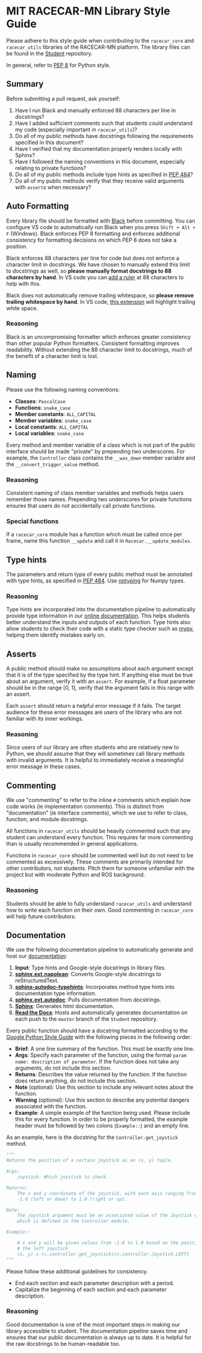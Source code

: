 # MIT RACECAR-MN Library Style Guide

Please adhere to this style guide when contributing to the `racecar_core` and `racecar_utils` libraries of the RACECAR-MN platform. The library files can be found in the [Student](https://github.com/MITLLRacecar/Student/tree/develop/library) repository.

In general, refer to [PEP 8](https://www.python.org/dev/peps/pep-0008/) for Python style.

## Summary

Before submitting a pull request, ask yourself:

1. Have I run Black and manually enforced 88 characters per line in docstrings?
1. Have I added sufficient comments such that students could understand my code (especially important in `racecar_utils`)?
1. Do all of my public methods have docstrings following the requirements specified in this document?
1. Have I verified that my documentation properly renders locally with Sphinx?
1. Have I followed the naming conventions in this document, especially relating to private functions?
1. Do all of my public methods include type hints as specified in [PEP 484](https://www.python.org/dev/peps/pep-0484/)?
1. Do all of my public methods verify that they receive valid arguments with `assert`s when necessary?

## Auto Formatting

Every library file should be formatted with [Black](https://pypi.org/project/black/) before committing. You can configure VS code to automatically run Black when you press `Shift + Alt + F` (Windows). Black enforces PEP 8 formatting and enforces additional consistency for formatting decisions on which PEP 8 does not take a position.

Black enforces 88 characters per line for code but does not enforce a character limit in docstrings. We have chosen to manually extend this limit to docstrings as well, so **please manually format docstrings to 88 characters by hand**. In VS code you can [add a ruler](https://stackoverflow.com/questions/29968499/vertical-rulers-in-visual-studio-code) at 88 characters to help with this.

Black does not automatically remove trailing whitespace, so **please remove trailing whitespace by hand**. In VS code, [this extension](https://marketplace.visualstudio.com/items?itemName=ybaumes.highlight-trailing-white-spaces) will highlight trailing white space.

### Reasoning

Black is an uncompromising formatter which enforces greater consistency than other popular Python formatters. Consistent formatting improves readability. Without extending the 88 character limit to docstrings, much of the benefit of a character limit is lost.

## Naming

Please use the following naming conventions:

- **Classes**: `PascalCase`
- **Functions**: `snake_case`
- **Member constants**: `ALL_CAPITAL`
- **Member variables**: `snake_case`
- **Local constants**: `ALL_CAPITAL`
- **Local variables**: `snake_case`

Every method and member variable of a class which is not part of the public interface should be made "private" by prepending two underscores. For example, the `Controller` class contains the `__was_down` member variable and the `__convert_trigger_value` method.

### Reasoning

Consistent naming of class member variables and methods helps users remember those names. Prepending two underscores for private functions ensures that users do not accidentally call private functions.

### Special functions

If a `racecar_core` module has a function which must be called once per frame, name this function `__update` and call it in `Racecar.__update_modules`.

## Type hints

The parameters and return type of every public method must be annotated with type hints, as specified in [PEP 484](https://www.python.org/dev/peps/pep-0484/).  Use [nptyping](https://pypi.org/project/nptyping/) for Numpy types.

### Reasoning

Type hints are incorporated into the documentation pipeline to automatically provide type information in our [online documentation](https://mitll-racecar.readthedocs.io). This helps students better understand the inputs and outputs of each function.  Type hints also allow students to check their code with a static type checker such as [mypy](http://mypy-lang.org/), helping them identify mistakes early on.

## Asserts

A public method should make no assumptions about each argument except that it is of the type specified by the type hint. If anything else must be true about an argument, verify it with an `assert`. For example, if a float parameter should be in the range [0, 1], verify that the argument falls in this range with an assert.

Each `assert` should return a helpful error message if it fails. The target audience for these error messages are users of the library who are not familiar with its inner workings.

### Reasoning

Since users of our library are often students who are relatively new to Python, we should assume that they will sometimes call library methods with invalid arguments. It is helpful to immediately receive a meaningful error message in these cases.

## Commenting

We use "commenting" to refer to the inline `#` comments which explain how code works (ie implementation comments). This is distinct from "documentation" (ie interface comments), which we use to refer to class, function, and module docstrings.

All functions in `racecar_utils` should be heavily commented such that any student can understand every function. This requires far more commenting than is usually recommended in general applications.

Functions in `racecar_core` should be commented well but do not need to be commented as excessively. These comments are primarily intended for other contributors, not students. Pitch them for someone unfamiliar with the project but with moderate Python and ROS background.

### Reasoning

Students should be able to fully understand `racecar_utils` and understand how to write each function on their own. Good commenting in `racecar_core` will help future contributors.

## Documentation

We use the following documentation pipeline to automatically generate and host our [documentation](https://mitll-racecar.readthedocs.io):

1. **Input**: Type hints and Google-style docstrings in library files.
2. **[sphinx.ext.napolean](https://www.sphinx-doc.org/en/master/usage/extensions/napoleon.html)**: Converts Google-style docstrings to reStructuredText.
3. **[sphinx-autodoc-typehints](https://pypi.org/project/sphinx-autodoc-typehints/)**: Incorporates method type hints into documentation type information.
4. **[sphinx.ext.autodoc](https://www.sphinx-doc.org/en/master/usage/extensions/autodoc.html)**: Pulls documentation from docstrings.
5. **[Sphinx](https://pypi.org/project/Sphinx/)**: Generates html documentation.
6. **[Read the Docs](https://readthedocs.org/)**: Hosts and automatically generates documentation on each push to the `master` branch of the `Student` repository.

Every public function should have a docstring formatted according to the [Google Python Style Guide](https://www.sphinx-doc.org/en/master/usage/extensions/example_google.html) with the following pieces in the following order:

- **Brief**: A one line summary of the function. This must be exactly one line.
- **Args**: Specify each parameter of the function, using the format `param name: description of parameter`. If the function does not take any arguments, do not include this section.
- **Returns**: Describes the value returned by the function. If the function does return anything, do not include this section.
- **Note** (optional): Use this section to include any relevant notes about the function.
- **Warning** (optional): Use this section to describe any potential dangers associated with the function.
- **Example**: A simple example of the function being used. Please include this for every function. In order to be properly formatted, the example header must be followed by two colons (`Example::`) and an empty line.

As an example, here is the docstring for the `Controller.get_joystick` method.

```python
"""
Returns the position of a certain joystick as an (x, y) tuple.

Args:
    joystick: Which joystick to check.

Returns:
    The x and y coordinate of the joystick, with each axis ranging from
    -1.0 (left or down) to 1.0 (right or up).

Note:
    The joystick argument must be an associated value of the Joystick enum,
    which is defined in the Controller module.

Example::

    # x and y will be given values from -1.0 to 1.0 based on the position of
    # the left joystick
    (x, y) = rc.controller.get_joystick(rc.controller.Joystick.LEFT)
"""
```

Please follow these additional guidelines for consistency.

- End each section and each parameter description with a period.
- Capitalize the beginning of each section and each parameter description.

### Reasoning

Good documentation is one of the most important steps in making our library accessible to student. The documentation pipeline saves time and ensures that our public documentation is always up to date. It is helpful for the raw docstrings to be human-readable too.
